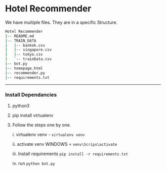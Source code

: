 # Hotel Recommender

We have multiple files.
They are in a specific Structure.

```bash
Hotel Recommender
|-- README.md
|-- TRAIN_DATA
|   |-- bankok.csv
|   |-- singapore.csv
|   |-- tokyo.csv
|   `-- trainData.csv
|-- bot.py
|-- homepage.html
|-- recommender.py
|-- requirements.txt
```

---

### Install Dependancies 

1. python3

2. pip install virtualenv

3. Follow the steps one by one.

    i.     virtualenv venv - `virtualenv venv`

    ii.    activate venv WINDOWS = `venv\Scrips\activate`

    iii.   Install requirements `pip install -r requirements.txt`

    iv.   run `python bot.py`
